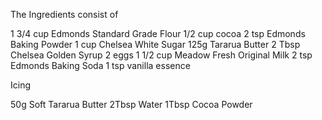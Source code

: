 The Ingredients consist of 

1 3/4 cup Edmonds Standard Grade Flour
1/2 cup cocoa
2 tsp Edmonds Baking Powder
1 cup Chelsea White Sugar
125g Tararua Butter
2 Tbsp Chelsea Golden Syrup
2 eggs
1 1/2 cup Meadow Fresh Original Milk
2 tsp Edmonds Baking Soda
1 tsp vanilla essence

 

Icing

50g Soft Tararua Butter
2Tbsp Water
1Tbsp Cocoa Powder 